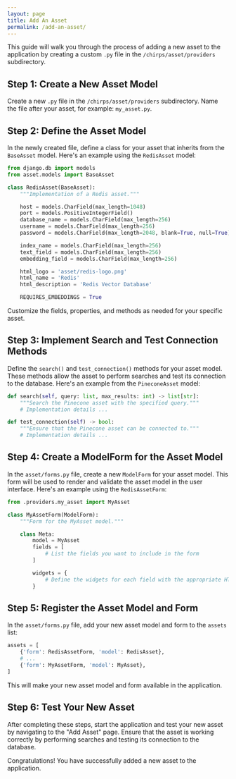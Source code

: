 ```yaml
---
layout: page
title: Add An Asset
permalink: /add-an-asset/
---
```



This guide will walk you through the process of adding a new asset to the application by creating a custom `.py` file in the `/chirps/asset/providers` subdirectory.

## Step 1: Create a New Asset Model

Create a new `.py` file in the `/chirps/asset/providers` subdirectory. Name the file after your asset, for example: `my_asset.py`.

## Step 2: Define the Asset Model

In the newly created file, define a class for your asset that inherits from the `BaseAsset` model. Here's an example using the `RedisAsset` model:

```python
from django.db import models
from asset.models import BaseAsset

class RedisAsset(BaseAsset):
    """Implementation of a Redis asset."""

    host = models.CharField(max_length=1048)
    port = models.PositiveIntegerField()
    database_name = models.CharField(max_length=256)
    username = models.CharField(max_length=256)
    password = models.CharField(max_length=2048, blank=True, null=True)

    index_name = models.CharField(max_length=256)
    text_field = models.CharField(max_length=256)
    embedding_field = models.CharField(max_length=256)

    html_logo = 'asset/redis-logo.png'
    html_name = 'Redis'
    html_description = 'Redis Vector Database'

    REQUIRES_EMBEDDINGS = True
```

Customize the fields, properties, and methods as needed for your specific asset.

## Step 3: Implement Search and Test Connection Methods

Define the `search()` and `test_connection()` methods for your asset model. These methods allow the asset to perform searches and test its connection to the database. Here's an example from the `PineconeAsset` model:

```python
def search(self, query: list, max_results: int) -> list[str]:
    """Search the Pinecone asset with the specified query."""
    # Implementation details ...

def test_connection(self) -> bool:
    """Ensure that the Pinecone asset can be connected to."""
    # Implementation details ...
```

## Step 4: Create a ModelForm for the Asset Model

In the `asset/forms.py` file, create a new `ModelForm` for your asset model. This form will be used to render and validate the asset model in the user interface. Here's an example using the `RedisAssetForm`:

```python
from .providers.my_asset import MyAsset

class MyAssetForm(ModelForm):
    """Form for the MyAsset model."""

    class Meta:
        model = MyAsset
        fields = [
            # List the fields you want to include in the form
        ]

        widgets = {
            # Define the widgets for each field with the appropriate HTML attributes
        }
```

## Step 5: Register the Asset Model and Form

In the `asset/forms.py` file, add your new asset model and form to the `assets` list:

```python
assets = [
    {'form': RedisAssetForm, 'model': RedisAsset},
    # ...
    {'form': MyAssetForm, 'model': MyAsset},
]
```

This will make your new asset model and form available in the application.

## Step 6: Test Your New Asset

After completing these steps, start the application and test your new asset by navigating to the "Add Asset" page. Ensure that the asset is working correctly by performing searches and testing its connection to the database.

Congratulations! You have successfully added a new asset to the application.
